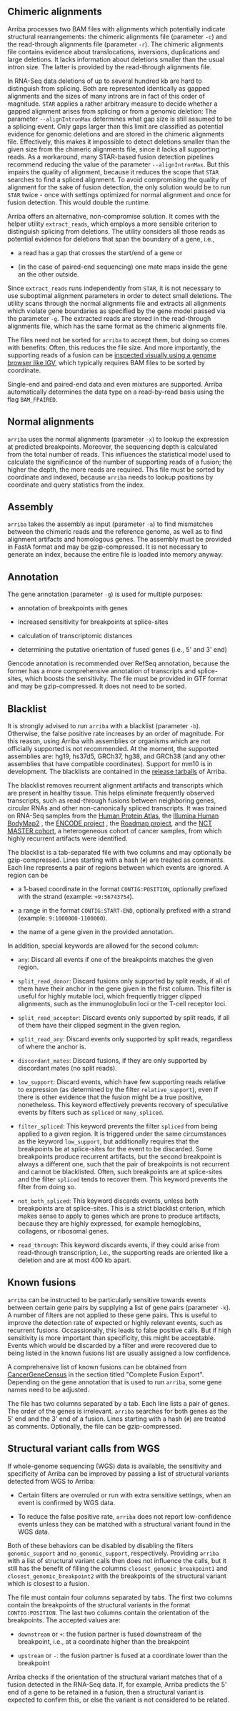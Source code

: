 Chimeric alignments
--------------
Arriba processes two BAM files with alignments which potentially indicate structural rearrangements: the chimeric alignments file (parameter `-c`) and the read-through alignments file (parameter `-r`). The chimeric alignments file contains evidence about translocations, inversions, duplications and large deletions. It lacks information about deletions smaller than the usual intron size. The latter is provided by the read-through alignments file.

In RNA-Seq data deletions of up to several hundred kb are hard to distinguish from splicing. Both are represented identically as gapped alignments and the sizes of many introns are in fact of this order of magnitude. `STAR` applies a rather arbitrary measure to decide whether a gapped alignment arises from splicing or from a genomic deletion: The parameter `--alignIntronMax` determines what gap size is still assumed to be a splicing event. Only gaps larger than this limit are classified as potential evidence for genomic deletions and are stored in the chimeric alignments file. Effectively, this makes it impossible to detect deletions smaller than the given size from the chimeric alignments file, since it lacks all supporting reads. As a workaround, many STAR-based fusion detection pipelines recommend reducing the value of the parameter `--alignIntronMax`. But this impairs the quality of alignment, because it reduces the scope that `STAR` searches to find a spliced alignment. To avoid compromising the quality of alignment for the sake of fusion detection, the only solution would be to run `STAR` twice - once with settings optimized for normal alignment and once for fusion detection. This would double the runtime.

Arriba offers an alternative, non-compromise solution. It comes with the helper utility `extract_reads`, which employs a more sensible criterion to distinguish splicing from deletions. The utility considers all those reads as potential evidence for deletions that span the boundary of a gene, i.e.,

- a read has a gap that crosses the start/end of a gene or

- (in the case of paired-end sequencing) one mate maps inside the gene an the other outside.

Since `extract_reads` runs independently from `STAR`, it is not necessary to use suboptimal alignment parameters in order to detect small deletions. The utility scans through the normal alignments file and extracts all alignments which violate gene boundaries as specified by the gene model passed via the parameter `-g`. The extracted reads are stored in the read-through alignments file, which has the same format as the chimeric alignments file.

The files need not be sorted for `arriba` to accept them, but doing so comes with benefits: Often, this reduces the file size. And more importantly, the supporting reads of a fusion can be [inspected visually using a genome browser like IGV](interpretation-of-results.md#inspection-of-events-using-igv), which typically requires BAM files to be sorted by coordinate.

Single-end and paired-end data and even mixtures are supported. Arriba automatically determines the data type on a read-by-read basis using the flag `BAM_FPAIRED`.

Normal alignments
-----------------
`arriba` uses the normal alignments (parameter `-x`) to lookup the expression at predicted breakpoints. Moreover, the sequencing depth is calculated from the total number of reads. This influences the statistical model used to calculate the significance of the number of supporting reads of a fusion; the higher the depth, the more reads are required.
This file must be sorted by coordinate and indexed, because `arriba` needs to lookup positions by coordinate and query statistics from the index.

Assembly
--------
`arriba` takes the assembly as input (parameter `-a`) to find mismatches between the chimeric reads and the reference genome, as well as to find alignment artifacts and homologous genes.
The assembly must be provided in FastA format and may be gzip-compressed. It is not necessary to generate an index, because the entire file is loaded into memory anyway.

Annotation
----------
The gene annotation (parameter `-g`) is used for multiple purposes:

- annotation of breakpoints with genes

- increased sensitivity for breakpoints at splice-sites

- calculation of transcriptomic distances

- determining the putative orientation of fused genes (i.e., 5' and 3' end)

Gencode annotation is recommended over RefSeq annotation, because the former has a more comprehensive annotation of transcripts and splice-sites, which boosts the sensitivity. The file must be provided in GTF format and may be gzip-compressed. It does not need to be sorted.

Blacklist
---------
It is strongly advised to run `arriba` with a blacklist (parameter `-b`). Otherwise, the false positive rate increases by an order of magnitude. For this reason, using Arriba with assemblies or organisms which are not officially supported is not recommended. At the moment, the supported assemblies are: hg19, hs37d5, GRCh37, hg38, and GRCh38 (and any other assemblies that have compatible coordinates). Support for mm10 is in development. The blacklists are contained in the [release tarballs](https://github.com/suhrig/arriba/releases) of Arriba.

The blacklist removes recurrent alignment artifacts and transcripts which are present in healthy tissue. This helps eliminate frequently observed transcripts, such as read-through fusions between neighboring genes, circular RNAs and other non-canonically spliced transcripts. It was trained on RNA-Seq samples from the [Human Protein Atlas](https://www.proteinatlas.org/), the [Illumina Human BodyMap2](https://www.ebi.ac.uk/arrayexpress/experiments/E-MTAB-513/) , the [ENCODE project](https://www.encodeproject.org/) , the [Roadmap project](http://www.roadmapepigenomics.org/), and the [NCT MASTER cohort](https://doi.org/10.1002/ijc.30828), a heterogeneous cohort of cancer samples, from which highly recurrent artifacts were identified.

The blacklist is a tab-separated file with two columns and may optionally be gzip-compressed. Lines starting with a hash (`#`) are treated as comments. Each line represents a pair of regions between which events are ignored. A region can be

- a 1-based coordinate in the format `CONTIG:POSITION`, optionally prefixed with the strand (example: `+9:56743754`).

- a range in the format `CONTIG:START-END`, optionally prefixed with a strand (example: `9:1000000-1100000`).

- the name of a gene given in the provided annotation.

In addition, special keywords are allowed for the second column:

- `any`: Discard all events if one of the breakpoints matches the given region.

- `split_read_donor`: Discard fusions only supported by split reads, if all of them have their anchor in the gene given in the first column. This filter is useful for highly mutable loci, which frequently trigger clipped alignments, such as the immunoglobulin loci or the T-cell receptor loci.

- `split_read_acceptor`: Discard events only supported by split reads, if all of them have their clipped segment in the given region.

- `split_read_any`: Discard events only supported by split reads, regardless of where the anchor is.

- `discordant_mates`: Discard fusions, if they are only supported by discordant mates (no split reads).

- `low_support`: Discard events, which have few supporting reads relative to expression (as determined by the filter `relative_support`), even if there is other evidence that the fusion might be a true positive, nonetheless. This keyword effectively prevents recovery of speculative events by filters such as `spliced` or `many_spliced`.

- `filter_spliced`: This keyword prevents the filter `spliced` from being applied to a given region. It is triggered under the same circumstances as the keyword `low_support`, but additionally requires that the breakpoints be at splice-sites for the event to be discarded. Some breakpoints produce recurrent artifacts, but the second breakpoint is always a different one, such that the pair of breakpoints is not recurrent and cannot be blacklisted. Often, such breakpoints are at splice-sites and the filter `spliced` tends to recover them. This keyword prevents the filter from doing so.

- `not_both_spliced`: This keyword discards events, unless both breakpoints are at splice-sites. This is a strict blacklist criterion, which makes sense to apply to genes which are prone to produce artifacts, because they are highly expressed, for example hemoglobins, collagens, or ribosomal genes.

- `read_through`: This keyword discards events, if they could arise from read-through transcription, i.e., the supporting reads are oriented like a deletion and are at most 400 kb apart.

Known fusions
-------------
`arriba` can be instructed to be particularly sensitive towards events between certain gene pairs by supplying a list of gene pairs (parameter `-k`). A number of filters are not applied to these gene pairs. This is useful to improve the detection rate of expected or highly relevant events, such as recurrent fusions. Occassionally, this leads to false positive calls. But if high sensitivity is more important than specificity, this might be acceptable. Events which would be discarded by a filter and were recovered due to being listed in the known fusions list are usually assigned a low confidence.

A comprehensive list of known fusions can be obtained from [CancerGeneCensus](http://cancer.sanger.ac.uk/cosmic/download) in the section titled "Complete Fusion Export". Depending on the gene annotation that is used to run `arriba`, some gene names need to be adjusted.

The file has two columns separated by a tab. Each line lists a pair of genes. The order of the genes is irrelevant. `arriba` searches for both genes as the 5' end and the 3' end of a fusion. Lines starting with a hash (`#`) are treated as comments. Optionally, the file can be gzip-compressed.

Structural variant calls from WGS
---------------------------------

If whole-genome sequencing (WGS) data is available, the sensitivity and specificity of Arriba can be improved by passing a list of structural variants detected from WGS to Arriba:

- Certain filters are overruled or run with extra sensitive settings, when an event is confirmed by WGS data.

- To reduce the false positive rate, `arriba` does not report low-confidence events unless they can be matched with a structural variant found in the WGS data.

Both of these behaviors can be disabled by disabling the filters `genomic_support` and `no_genomic_support`, respectively. Providing `arriba` with a list of structural variant calls then does not influence the calls, but it still has the benefit of filling the columns `closest_genomic_breakpoint1` and `closest_genomic_breakpoint2` with the breakpoints of the structural variant which is closest to a fusion.

The file must contain four columns separated by tabs. The first two columns contain the breakpoints of the structural variants in the format `CONTIG:POSITION`. The last two columns contain the orientation of the breakpoints. The accepted values are:

- `downstream` or `+`: the fusion partner is fused downstream of the breakpoint, i.e., at a coordinate higher than the breakpoint

- `upstream` or `-`: the fusion partner is fused at a coordinate lower than the breakpoint

Arriba checks if the orientation of the structural variant matches that of a fusion detected in the RNA-Seq data. If, for example, Arriba predicts the 5' end of a gene to be retained in a fusion, then a structural variant is expected to confirm this, or else the variant is not considered to be related.

